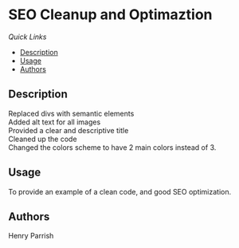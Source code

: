 # SEO Cleanup and Optimaztion
*Quick Links*
- [Description](#Description)
- [Usage](#Usage)
- [Authors](#Authors)


## Description
Replaced divs with semantic elements  
Added alt text for all images  
Provided a clear and descriptive title  
Cleaned up the code  
Changed the colors scheme to have 2 main colors instead of 3. 


## Usage
To provide an example of a clean code, and good SEO optimization.  


## Authors
Henry Parrish
